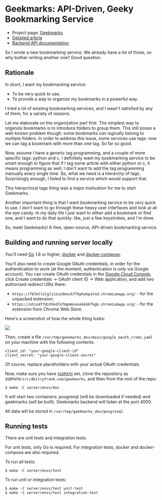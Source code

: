 Geekmarks: API-Driven, Geeky Bookmarking Service
================================================================

  * Project page: [Geekmarks](https://geekmarks.dmitryfrank.com/)
  * [Detailed article](https://dmitryfrank.com/projects/geekmarks/article)
  * [Backend API documentation](https://geekmarks.dmitryfrank.com/swagger/)

So I wrote a new bookmarking service. We already have a lot of those, so why
bother writing another one? Good question.

## Rationale

In short, I want my bookmarking service:

  * To be very quick to use;
  * To provide a way to organize my bookmarks in a powerful way.

I tried a lot of existing bookmarking services, and I wasn't satisfied by any
of them, for a variety of reasons.

Let me elaborate on the organization part first. The simplest way to organize
bookmarks is to introduce folders to group them. This still poses a well-known
problem though: some bookmarks can logically belong to multiple folders. In
order to address this issue, some services use tags: now we can tag a bookmark
with more than one tag. So far so good.

Now, assume I have a generic tag programming, and a couple of more specific
tags: python and c. I definitely want my bookmarking service to be smart enough
to figure that if I tag some article with either python or c, it means
programming as well; I don't want to add the tag programming manually every
single time. So, what we need is a hierarchy of tags. Surprisingly enough, I
failed to find a service which would support that.

This hierarchical tags thing was a major motivation for me to start Geekmarks.

Another important thing is that I want bookmarking service to be very quick to
use. I don't want to go through these heavy user interfaces and look at all the
eye candy. In my daily life I just want to either add a bookmark or find one,
and I want to do that quickly: like, just a few keystrokes, and I'm done.

So, meet Geekmarks! A free, open-source,
API-driven bookmarking service.

## Building and running server locally

You'll need [Go](https://golang.org/) 1.6 or higher,
[docker](https://www.docker.com/) and
[docker-compose](https://docs.docker.com/compose/).

You'll also need to create Google OAuth credentials, in order for the
authentication to work (at the moment, authentication is only via Google
account). You can create OAuth credentials in the
[Google Cloud Console](https://console.cloud.google.com/apis/credentials),
click Create credentials -> OAuth client ID -> Web application, and add two
authorized redirect URIs there:

- `https://fblmllolgliioiodenckffkphokpalnd.chromiumapp.org/` - for the
  unpacked extension;
- `https://nhiodffdihhkdlkfmpmmnanekkbbfkgk.chromiumapp.org/` - for the
  extension from Chrome Web Store.

Here's a screenshot of how the whole thing looks:

![](https://cloud.githubusercontent.com/assets/143987/23095756/89caa13a-f60f-11e6-83d6-d34406d4941b.png)

Then, create a file `/var/tmp/geekmarks_dev/main/google_oauth_creds.yaml` on
your machine with the following contents:

```
client_id: "your-google-client-id"
client_secret: "your-google-client-secret"
```

Of course, replace placeholders with your actual OAuth credentials.

Now, make sure you have [`$GOPATH`](https://github.com/golang/go/wiki/GOPATH)
set, clone the repository as `$GOPATH/src/dmitryfrank.com/geekmarks`, and then
from the root of the repo:

```
$ make -C server/envs/dev
```

It will start two containers: posgresql (will be downloaded if needed) and
geekmarks (will be built). Geekmarks backend will listen at the port 4000.

All data will be stored in `/var/tmp/geekmarks_dev/posgresql`.

## Running tests

There are unit tests and integration tests.

For unit tests, only Go is required. For integration tests, docker and
docker-compose are also required.

To run all tests:

```
$ make -C server/envs/test
```

To run unit or integration tests:

```
$ make -C server/envs/test unit-test
$ make -C server/envs/test integration-test
```
